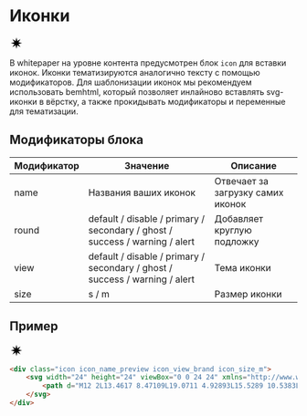 # Иконки

<div class="preview">
	<div class="icon icon_name_preview icon_view_brand icon_size_m">
		<svg width="24" height="24" viewBox="0 0 24 24" xmlns="http://www.w3.org/2000/svg">
		<path d="M12 2L13.4617 8.47109L19.0711 4.92893L15.5289 10.5383L22 12L15.5289 13.4617L19.0711 19.0711L13.4617 15.5289L12 22L10.5383 15.5289L4.92893 19.0711L8.47109 13.4617L2 12L8.47109 10.5383L4.92893 4.92893L10.5383 8.47109L12 2Z"/>
		</svg>
	</div>
</div>

В whitepaper на уровне контента предусмотрен блок `icon` для вставки иконок. Иконки тематизируются аналогично тексту с помощью модификаторов. Для шаблонизации иконок мы рекомендуем использовать bemhtml, который позволяет инлайново вставлять svg-иконки в вёрстку, а также прокидывать модификаторы и переменные для тематизации.

## Модификаторы блока

| Модификатор   | Значение                            | Описание
|---------------|-------------------------------------| ---------------------------------
| name          | Названия ваших иконок               | Отвечает за загрузку самих иконок
| round         | default / disable / primary / secondary / ghost / success / warning / alert | Добавляет круглую подложку
| view          | default / disable / primary / secondary / ghost / success / warning / alert | Тема иконки
| size          | s / m | Размер иконки

## Пример

<div class="icon icon_name_preview icon_view_brand icon_size_m">
	<svg width="24" height="24" viewBox="0 0 24 24" xmlns="http://www.w3.org/2000/svg">
		<path d="M12 2L13.4617 8.47109L19.0711 4.92893L15.5289 10.5383L22 12L15.5289 13.4617L19.0711 19.0711L13.4617 15.5289L12 22L10.5383 15.5289L4.92893 19.0711L8.47109 13.4617L2 12L8.47109 10.5383L4.92893 4.92893L10.5383 8.47109L12 2Z"/>
	</svg>
</div>

``` html
<div class="icon icon_name_preview icon_view_brand icon_size_m">
	<svg width="24" height="24" viewBox="0 0 24 24" xmlns="http://www.w3.org/2000/svg">
		<path d="M12 2L13.4617 8.47109L19.0711 4.92893L15.5289 10.5383L22 12L15.5289 13.4617L19.0711 19.0711L13.4617 15.5289L12 22L10.5383 15.5289L4.92893 19.0711L8.47109 13.4617L2 12L8.47109 10.5383L4.92893 4.92893L10.5383 8.47109L12 2Z"/>
	</svg>
</div>
```



<!-- В библиотеке иконки предусмотрены для использования, как самостоятельно в интерфейсе, так и в паре с текстовым блоком. Поэтому все иконки существуют в тех же цветах, что и текст. Визуально модификации текста можно посмотреть в разделе [Типографика](http://whitepaper.tools/icon.html).

Размеров всего два: `s` – 16×16px и `m` – 20×20px.

Чтобы вставить иконку, нужно знать название иконки, размер и необходимый цвет. Иконки вставляются в разметку шаблоном инлайново. Это позволяет перекрашивать их на лету. -->

<!-- | Модификаторы `icon` | Значения                                                          |
|---------------------|-------------------------------------------------------------------|
| size                | s / m                                                             |
| view                | alert / disable / ghost / primary / secondary / success / warning |
| name                | add-1 / add-2 / user / album / allert-2 / anchor / arrow-down / arrow-left-circle / arrow-left / arrow-right-circle / arrow-right / arrow-up / attention-circle / attention / back / blog / bug / cancel / canceled / check-circle / check / cheque-fail / cheque-progress / cheque-success / close-circle / close / comment / connect-circle / crop / devices / double-arrow-down / double-arrow-up / enter / export / fail / fave-1 / filter / front / globe / hamburger / help / list / lock-circle / lock / mail-1 / marker / minus / next / output / part / pause / phone-1 / photo / picture / play / playlist / previous / protect / refresh / repeat-song / repeat / save / search / shuffle / statistic / swap / target / time / track / trash / upload / user / volume / wait-2 / wait | -->
